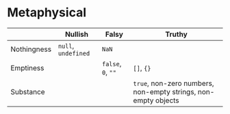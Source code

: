 # Metaphysical

|             | Nullish             | Falsy              | Truthy                                                         |
| ----------- | ------------------- | ------------------ | -------------------------------------------------------------- |
| Nothingness | `null`, `undefined` | `NaN`              |                                                                |
| Emptiness   |                     | `false`, `0`, `""` | `[]`, `{}`                                                     |
| Substance   |                     |                    | `true`, non-zero numbers, non-empty strings, non-empty objects |
